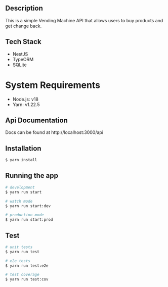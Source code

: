 ## Description

This is a simple Vending Machine API that allows users to buy products and get change back.

## Tech Stack

- NestJS
- TypeORM
- SQLite

# System Requirements

- Node.js: v18
- Yarn: v1.22.5

## Api Documentation

Docs can be found at http://localhost:3000/api

## Installation

```bash
$ yarn install
```

## Running the app

```bash
# development
$ yarn run start

# watch mode
$ yarn run start:dev

# production mode
$ yarn run start:prod
```

## Test

```bash
# unit tests
$ yarn run test

# e2e tests
$ yarn run test:e2e

# test coverage
$ yarn run test:cov
```
